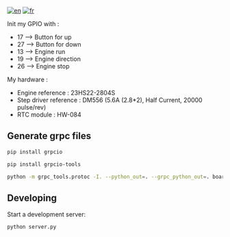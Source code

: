 [![en](https://img.shields.io/badge/lang-en-ab4b52.svg)](https://github.com/tlebigre/henHouseBoardBackendApi/blob/main/README.md)
[![fr](https://img.shields.io/badge/lang-fr-318ce7.svg)](https://github.com/tlebigre/henHouseBoardBackendApi/blob/main/README.fr.md)

Init my GPIO with :
- 17 --> Button for up
- 27 --> Button for down
- 13 --> Engine run
- 19 --> Engine direction
- 26 --> Engine stop

My hardware :
- Engine reference : 23HS22-2804S
- Step driver reference : DM556 (5.6A (2.8*2), Half Current, 20000 pulse/rev)
- RTC module : HW-084

## Generate grpc files

```bash
pip install grpcio
```

```bash
pip install grpcio-tools
```

```bash
python -m grpc_tools.protoc -I. --python_out=. --grpc_python_out=. board.proto
```

## Developing

Start a development server:

```bash
python server.py
```
